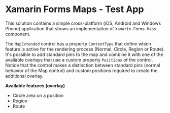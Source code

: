 **Xamarin Forms Maps - Test App**===This solution contains a simple cross-platform (iOS, Android and Windows Phone) application that shows an implementation of `Xamarin.Forms.Maps` component.The `MapExtended` control has a property `ContentType` that define which feature is active for the rendering process (Normal, Circle, Region or Route). It's possible to add standard pins to the map and combine it with one of the available overlays that use a custom property `Positions` of the control. Notice that the control makes a distinction between standard pins (normal behavior of the Map control) and custom positions required to create the additional overlay.**Available features (overlay)**- Circle area on a position- Region- Route